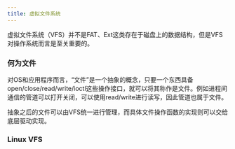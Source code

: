 ```yaml
---
title: 虚拟文件系统
---
```


虚拟文件系统（VFS）并不是FAT、Ext这类存在于磁盘上的数据结构，但是VFS对操作系统而言是至关重要的。

### 何为文件

对OS和应用程序而言，“文件”是一个抽象的概念，只要一个东西具备open/close/read/write/ioctl这些操作接口，就可以将其称作是文件。例如进程间通信的管道可以打开关闭，可以使用read/write进行读写，因此管道也属于文件。

抽象之后的文件可以由VFS统一进行管理，而具体文件操作函数的实现则可以交给底层驱动实现。

### Linux VFS
